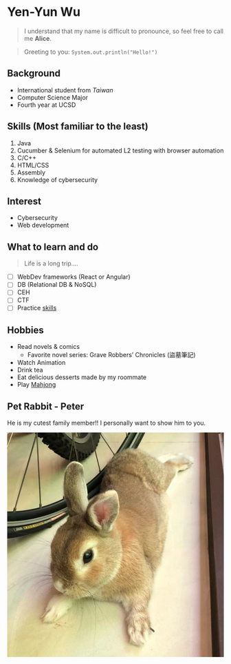 # Yen-Yun Wu
> I understand that my name is difficult to pronounce, so feel free to call me **Alice**.

> Greeting to you: `System.out.println("Hello!")`

## Background
- International student from *Taiwan*
- Computer Science Major
- Fourth year at UCSD
 
## Skills (Most familiar to the least)
1. Java
2. Cucumber & Selenium for automated L2 testing with browser automation
3. C/C++
4. HTML/CSS
5. Assembly
6. Knowledge of cybersecurity

## Interest
- Cybersecurity
- Web development

## What to learn and do
> Life is a long trip....

- [ ] WebDev frameworks \(React or Angular\)
- [ ] DB \(Relational DB & NoSQL\)
- [ ] CEH
- [ ] CTF
- [ ] Practice [skills](#skills-most-familiar-to-the-least)

## Hobbies
- Read novels & comics
  - Favorite novel series: Grave Robbers’ Chronicles \(盜墓筆記\)
- Watch Animation
- Drink tea
- Eat delicious desserts made by my roommate
- Play [Mahjong](https://www.maj-soul.com/#/home)

## Pet Rabbit - Peter
He is my cutest family member!! I personally want to show him to you.

![Peter: A very cute peter rabbit who is my family member](/peter.jpg)
